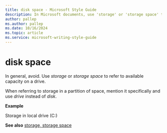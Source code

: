 ```yaml
---
title: disk space - Microsoft Style Guide
description: In Microsoft documents, use 'storage' or 'storage space' to refer to available capacity on a drive. Also, use 'drive' rather than 'disk.'
author: pallep
ms.author: pallep
ms.date: 10/16/2024
ms.topic: article
ms.service: microsoft-writing-style-guide
---
```


# disk space

In general, avoid. Use *storage* or *storage space* to refer to available capacity on a drive.  

When referring to storage in a partition of space, mention it specifically and use *drive* instead of *disk*.  

**Example**

Storage in local drive (C:) 

**See also** [storage, storage space](~/a-z-word-list-term-collections/s/storage-storage-device.md)
